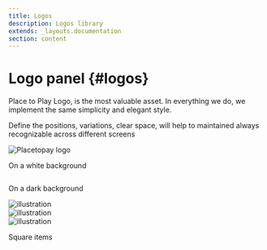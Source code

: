 ```yaml
---
title: Logos
description: Logos library
extends: _layouts.documentation
section: content
---
```


# Logo panel {#logos}

Place to Play Logo, is the most valuable asset. In everything we do, we implement the same simplicity and elegant style.

Define the positions, variations, clear space, will help to maintained always recognizable across different screens

<div class="flex flex-col sm:flex-row md:flex-row lg:flex-row justify-between content-start mb-8">
    <div class="rounded-md border-2 bg-white border-gray-200 p-5 h-full w-full sm:w-1/2 md:w-1/2">
        <img src="https://static.placetopay.com/placetopay-logo.svg" class="attachment-0x0 size-0x0 block m-auto" alt="Placetopay logo">
    </div>
    <div class="ml-0 sm:ml-6 w-full sm:w-1/2 lg:w-1/2">
        <p class="font-bold text-lg m-0">On a white background</p>
        <!--<p class="text-sm text-justify m-0">Description</p>-->
    </div>
</div>

<div class="flex flex-col sm:flex-row md:flex-row lg:flex-row justify-between content-start mb-8">
    <div class="rounded-md border-2 bg-gray-800 border-gray-200 p-5 h-full w-full sm:w-1/2 md:w-1/2">
        <img src="https://dev.placetopay.com/web/wp-content/uploads/2020/08/LOGO-P2P-blanco-developers-1.png" class="attachment-0x0 size-0x0 block m-auto" alt="" loading="lazy">
    </div>
    <div class="ml-0 sm:ml-6 md:ml-6 w-full sm:w-1/2 lg:w-1/2">
        <p class="font-bold text-lg m-0">On a dark background</p>
        <!--<p class="text-sm text-justify m-0">Description</p>-->
    </div>
</div>

<div class="flex flex-col sm:flex-row md:flex-row lg:flex-row justify-between content-start mb-8">
    <div class="rounded-md border-2 bg-white border-gray-200 p-8 h-full w-full sm:w-1/2 md:w-1/2 flex justify-between flex-col md:flex-row">
        <div class="bg-gray-100 rounded-lg p-3 m-3">
            <img alt="illustration" src="/assets/img/spin-logo.svg" class="m-auto block h-16 w-16">
        </div>
        <div class="bg-gray-800 rounded-lg p-3 m-3">
            <img alt="illustration" src="/assets/img/spin-logo-white.svg" class="m-auto block h-16 w-16">
        </div>
        <div class="bg-orange-400 rounded-lg p-3 m-3">
            <img alt="illustration" src="/assets/img/spin-logo-white.svg" class="m-auto block h-16 w-16 ">
        </div>
    </div>
    <div class="ml-0 sm:ml-6 w-full sm:w-1/2 lg:w-1/2">
        <p class="font-bold text-lg m-0">Square items</p>
        <!--<p class="text-sm text-justify m-0">Description</p>-->
    </div>
</div>

<!--
@component('_partials.iframe', ["height" => "114px;"])
<div class="px-4 py-8 bg-white">
    <div class="max-w-3xl mx-auto space-y-4 flex flex-col items-center justify-start sm:space-y-0 sm:flex-row sm:items-end sm:justify-around">
        
    </div>
</div>
@endcomponent

```html
<button class="btn btn-dark" type="button">
    Button asdsad
</button>
```
-->